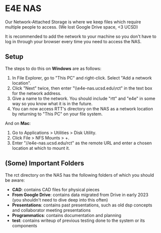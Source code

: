 # E4E NAS
Our Network-Attached Storage is where we keep files which require multiple people to access. (We lost Google Drive space, <3 UCSD)

It is recommended to add the network to your machine so you don't have to log in through your browser every time you need to access the NAS.

## Setup

The steps to do this on **Windows** are as follows:
1. In File Explorer, go to "This PC" and right-click. Select "Add a network location".
2. Click "Next" twice, then enter "\\\\e4e-nas.ucsd.edu\\rct" in the text box for the network address.
3. Give a name to the network. You should include "rtt" and "e4e" in some way so you know what it is in the future.
4. You can now access RTT's directory on the NAS as a network location by returning to "This PC" on your file system.

And on **Mac**:
1. Go to Applications > Utilities > Disk Utility.
2. Click File > NFS Mounts > +.
3. Enter "//e4e-nas.ucsd.edu/rct" as the remote URL and enter a chosen location at which to mount it.

## (Some) Important Folders

The rct directory on the NAS has the following folders of which you should be aware:
- **CAD**: contains CAD files for physical pieces
- **From Google Drive**: contains data migrated from Drive in early 2023 (you shouldn't need to dive deep into this often)
- **Presentations**: contains past presentations, such as old dsp concepts and collaborator meeting presentations
- **Programmatics**: contains documentation and planning
- **test**: contains writeup of previous testing done to the system or its components

